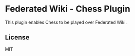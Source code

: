 # Federated Wiki - Chess Plugin

This plugin enables Chess to be played over Federated Wiki.

## License

MIT

